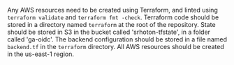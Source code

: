 Any AWS resources need to be created using Terraform, and linted using `terraform validate` and `terraform fmt -check`.
Terraform code should be stored in a directory named `terraform` at the root of the repository.
State should be stored in S3 in the bucket called 'srhoton-tfstate', in a folder called 'ga-oidc'. 
The backend configuration should be stored in a file named `backend.tf` in the `terraform` directory.
All AWS resources should be created in the us-east-1 region.
